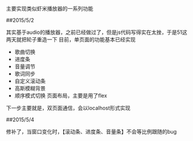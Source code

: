 主要实现类似虾米播放器的一系列功能

##2015/5/2

其实基于audio的播放器，之前已经做过了，但是js代码写得实在太挫，于是51这两天就把轮子重造一下
目前，单页面的功能基本已经实现   
* 歌曲切换
* 进度条
* 音量调节
* 歌词同步
* 自定义滚动条
* 高斯模糊背景
* 顺序模式切换
页面布局，主要是用了flex

下一步主要就是，双页面通信，会以localhost形式实现

##2015/5/4

修补了，当窗口变化时，【滚动条、进度条、音量条】不会等比例跟随的bug